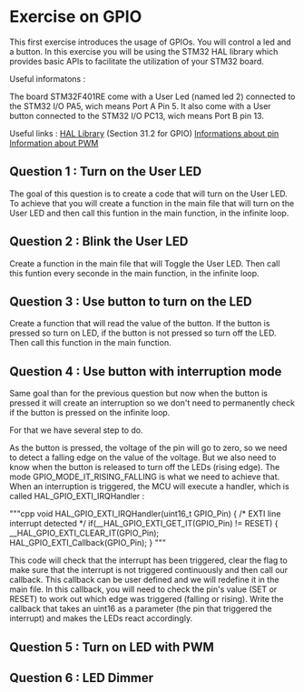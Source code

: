 # Exercise on GPIO

This first exercise introduces the usage of GPIOs.
You will control a led and a button.
In this exercise you will be using the STM32 HAL library which provides basic APIs to facilitate the utilization of your STM32 board.

Useful informatons :

The board STM32F401RE come with a User Led (named led 2) connected to the STM32 I/O PA5, wich means Port A Pin 5.
It also come with a User button connected to the STM32 I/O PC13, wich means Port B pin 13.

Useful links :
[HAL Library](https://www.st.com/resource/en/user_manual/um1725-description-of-stm32f4-hal-and-lowlayer-drivers-stmicroelectronics.pdf) (Section 31.2 for GPIO)
[Informations about pin]()
[Information about PWM]()

## Question 1 : Turn on the User LED

The goal of this question is to create a code that will turn on the User LED.
To achieve that you will create a function in the main file that will turn on the User LED and then call this funtion in the main function, in the infinite loop.

## Question 2 : Blink the User LED

Create a function in the main file that will Toggle the User LED.
Then call this funtion every seconde in the main function, in the infinite loop.

## Question 3 : Use button to turn on the LED

Create a function that will read the value of the button.
If the button is pressed so turn on LED, if the button is not pressed so turn off the LED.
Then call this function in the main function.

## Question 4 : Use button with interruption mode

Same goal than for the previous question but now when the button is pressed it will create an interruption so we don't need to permanently check if the button is pressed on the infinite loop.

For that we have several step to do.

As the button is pressed, the voltage of the pin will go to zero, so we need to detect a falling edge on the value of the voltage.
But we also need to know when the button is released to turn off the LEDs (rising edge).
The mode GPIO_MODE_IT_RISING_FALLING is what we need to achieve that.
When an interruption is triggered, the MCU will execute a handler, which is called HAL_GPIO_EXTI_IRQHandler : 

"""cpp
void HAL_GPIO_EXTI_IRQHandler(uint16_t GPIO_Pin)
{
  /* EXTI line interrupt detected */
  if(__HAL_GPIO_EXTI_GET_IT(GPIO_Pin) != RESET)
  {
    __HAL_GPIO_EXTI_CLEAR_IT(GPIO_Pin);
    HAL_GPIO_EXTI_Callback(GPIO_Pin);
  }
"""

This code will check that the interrupt has been triggered, clear the flag to make sure that the interrupt is not triggered continuously and then call our callback.
This callback can be user defined and we will redefine it in the main file.
In this callback, you will need to check the pin's value (SET or RESET) to work out which edge was triggered (falling or rising).
Write the callback that takes an uint16 as a parameter (the pin that triggered the interrupt) and makes the LEDs react accordingly.

## Question 5 : Turn on LED with PWM

## Question 6 : LED Dimmer
